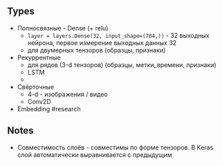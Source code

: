 ## Types
* Полносвязные - Dense (+ relu)
	* `layer = layers.Dense(32, input_shape=(784,))` - 32 выходных нейрона, первое измерение выходных данных 32
	* для двумерных тензоров (образцы, признаки)
* Рекуррентные
	* для рядов (3-d тензоров) (образцы, метки_времени, признаки)
	* LSTM
	* 
* Свёрточные
	* 4-d  - изображения / видео
	* Conv2D
* Embedding #research  
## Notes
* Совместимость слоёв - совместимы по форме тензоров. В Keras слой автоматически выравнивается с предыдущим